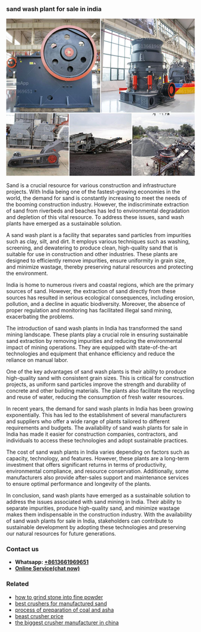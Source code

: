 <h3>sand wash plant for sale in india</h3><img src='1708498311.jpg' alt=''><p>Sand is a crucial resource for various construction and infrastructure projects. With India being one of the fastest-growing economies in the world, the demand for sand is constantly increasing to meet the needs of the booming construction industry. However, the indiscriminate extraction of sand from riverbeds and beaches has led to environmental degradation and depletion of this vital resource. To address these issues, sand wash plants have emerged as a sustainable solution. </p><p>A sand wash plant is a facility that separates sand particles from impurities such as clay, silt, and dirt. It employs various techniques such as washing, screening, and dewatering to produce clean, high-quality sand that is suitable for use in construction and other industries. These plants are designed to efficiently remove impurities, ensure uniformity in grain size, and minimize wastage, thereby preserving natural resources and protecting the environment.</p><p>India is home to numerous rivers and coastal regions, which are the primary sources of sand. However, the extraction of sand directly from these sources has resulted in serious ecological consequences, including erosion, pollution, and a decline in aquatic biodiversity. Moreover, the absence of proper regulation and monitoring has facilitated illegal sand mining, exacerbating the problems.</p><p>The introduction of sand wash plants in India has transformed the sand mining landscape. These plants play a crucial role in ensuring sustainable sand extraction by removing impurities and reducing the environmental impact of mining operations. They are equipped with state-of-the-art technologies and equipment that enhance efficiency and reduce the reliance on manual labor.</p><p>One of the key advantages of sand wash plants is their ability to produce high-quality sand with consistent grain sizes. This is critical for construction projects, as uniform sand particles improve the strength and durability of concrete and other building materials. The plants also facilitate the recycling and reuse of water, reducing the consumption of fresh water resources.</p><p>In recent years, the demand for sand wash plants in India has been growing exponentially. This has led to the establishment of several manufacturers and suppliers who offer a wide range of plants tailored to different requirements and budgets. The availability of sand wash plants for sale in India has made it easier for construction companies, contractors, and individuals to access these technologies and adopt sustainable practices.</p><p>The cost of sand wash plants in India varies depending on factors such as capacity, technology, and features. However, these plants are a long-term investment that offers significant returns in terms of productivity, environmental compliance, and resource conservation. Additionally, some manufacturers also provide after-sales support and maintenance services to ensure optimal performance and longevity of the plants.</p><p>In conclusion, sand wash plants have emerged as a sustainable solution to address the issues associated with sand mining in India. Their ability to separate impurities, produce high-quality sand, and minimize wastage makes them indispensable in the construction industry. With the availability of sand wash plants for sale in India, stakeholders can contribute to sustainable development by adopting these technologies and preserving our natural resources for future generations.</p><h3>Contact us</h3><ul><li><strong>Whatsapp:&nbsp;<a href="https://wa.me/8613661969651">+8613661969651</a></strong></li><li><a href="https://swt.shibang-china.com/?git&amp;zhl&amp;sand wash plant for sale in india"><strong>Online Service(chat now)</strong></a></li></ul><h3>Related</h3><ul><li><a href='how to grind stone into fine powder.md'>how to grind stone into fine powder</a></li><li><a href='best crushers for manufactured sand.md'>best crushers for manufactured sand</a></li><li><a href='process of preparation of coal and asha.md'>process of preparation of coal and asha</a></li><li><a href='beast crusher price.md'>beast crusher price</a></li><li><a href='the biggest crusher manufacturer in china.md'>the biggest crusher manufacturer in china</a></li></ul>